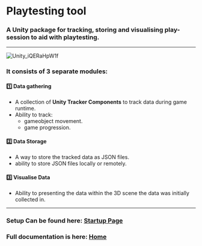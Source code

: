 # Playtesting tool

### A Unity package for tracking, storing and visualising play-session to aid with playtesting.
--- 
![Unity_iQERaHpW1f](https://user-images.githubusercontent.com/11542929/162629811-6ccb3298-6e27-408b-b626-b80eb4538c6a.gif)

### It consists of 3 separate modules:
#### 1️⃣ Data gathering 
- A collection of **Unity Tracker Components** to track data during game runtime.
- Ability to track:
  - gameobject movement.
  - game progression.

#### 2️⃣ Data Storage 
- A way to store the tracked data as JSON files.
- ability to store JSON files locally or remotely.

#### 3️⃣️ Visualise Data
- Ability to presenting the data within the 3D scene the data was initially collected in.

---
### Setup Can be found here: [**Startup Page**](https://github.com/ciaranmalone/PlaytestingTool/wiki/Setup)

### Full documentation is here: [**Home**](https://github.com/ciaranmalone/PlaytestingTool/wiki/Home)
